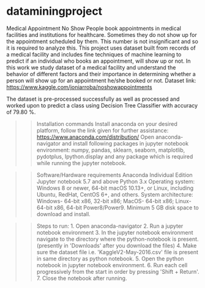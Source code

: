 # dataminingproject
Medical Appointment No Show
People book appointments in medical facilities and institutions for healthcare. Sometimes they do not show up for the appointment scheduled by them. This number is not insignificant and so it is required to analyze this. This project uses dataset built from records of a medical facility and includes fine techniques of machine learning to predict if an individual who books an appointment, will show up or not.
In this work we study dataset of a medical facility and understand the behavior of different factors and their importance in determining whether a person will show up for an appointment he/she booked or not.
Dataset link: https://www.kaggle.com/joniarroba/noshowappointments

The dataset is pre-processed successfully as well as processed and worked upon to predict a class using Decision Tree Classifier with accuracy of 79.80 %.


>> Installation commands
Install anaconda on your desired platform, follow the link given for further assistance:
    https://www.anaconda.com/distribution/
Open anaconda-navigator and install following packages in jupyter notebook environment:
    numpy, pandas, sklearn, seaborn, matplotlib, pydotplus, Ipython.display
    and any package which is required while running the jupyter notebook.
    
>> Software/Hardware requirements
    Anaconda Individual Edition
    Jupyter notebook 5.7 and above
    Python 3.x
    Operating system: Windows 8 or newer, 64-bit macOS 10.13+, or Linux, including Ubuntu, RedHat, CentOS 6+, and others.
    System architecture: Windows- 64-bit x86, 32-bit x86; MacOS- 64-bit x86; Linux- 64-bit x86, 64-bit Power8/Power9.
    Minimum 5 GB disk space to download and install.
    
>> Steps to run:
    1. Open anaconda-navigator
    2. Run a jupyter notebook environment
    3. In the jupyter notebook environment navigate to the directory where the python-notebook is present. (presently in 'Downloads' after you download the files)
    4. Make sure the dataset file i.e. 'KaggleV2-May-2016.csv' file is present in same directory as python notebook.
    5. Open the python notebook in jupyter notebook environment.
    6. Run each cell progressively from the start in order by pressing 'Shift + Return'.
    7. Close the notebook after running.
